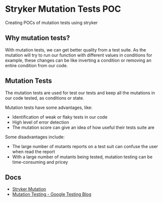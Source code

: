 # Stryker Mutation Tests POC

Creating POCs of mutation tests using stryker

## Why mutation tests?

With mutation tests, we can get better quality from a test suite. As the mutation will try to run our function with different values ​​in conditions for example, these changes can be like inverting a condition or removing an entire condition from our code.

## Mutation Tests

The mutation tests are used for test our tests and keep all the mutations in our code tested, as conditions or state.

Mutation tests have some advantages, like:

- Identification of weak or flaky tests in our code
- High level of error detection
- The mutation score can give an idea of how useful their tests suite are

Some disadvantages include:

- The large number of mutants reports on a test suit can confuse the user when read the report
- With a large number of mutants being tested, mutation testing can be time-consuming and pricey

## Docs

- [Stryker Mutation](https://stryker-mutator.io/)
- [Mutation Testing - Google Testing Blog](https://testing.googleblog.com/2021/04/mutation-testing.html)
